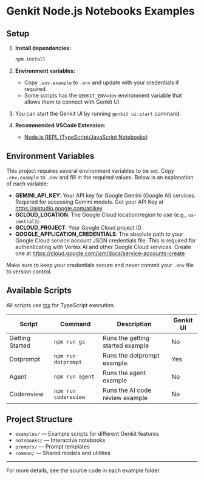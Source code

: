 # Genkit Node.js Notebooks Examples

## Setup

1. **Install dependencies:**
   ```sh
   npm install
   ```
2. **Environment variables:**
   - Copy `.env.example` to `.env` and update with your credentials if required.
   - Some scripts has the `GENKIT_ENV=dev` environment variable that allows them to connect with Genkit UI.

3. You can start the Genkit UI by running `genkit ui:start` command.

4. **Recommended VSCode Extension:**
   - [Node.js REPL (TypeScript/JavaScript Notebooks)](https://marketplace.visualstudio.com/items?itemName=donjayamanne.typescript-notebook)


## Environment Variables

This project requires several environment variables to be set. Copy `.env.example` to `.env` and fill in the required values. Below is an explanation of each variable:

- **GEMINI_API_KEY**: Your API key for Google Gemini (Google AI) services. Required for accessing Gemini models. Get your API Key at https://aistudio.google.com/apikey
- **GCLOUD_LOCATION**: The Google Cloud location/region to use (e.g., `us-central1`).
- **GCLOUD_PROJECT**: Your Google Cloud project ID.
- **GOOGLE_APPLICATION_CREDENTIALS**: The absolute path to your Google Cloud service account JSON credentials file. This is required for authenticating with Vertex AI and other Google Cloud services. Create one at https://cloud.google.com/iam/docs/service-accounts-create

Make sure to keep your credentials secure and never commit your `.env` file to version control.


## Available Scripts

All scripts use [tsx](https://github.com/esbuild-kit/tsx) for TypeScript execution.

| Script          | Command                    | Description                                 | Genkit UI |
|-----------------|----------------------------|---------------------------------------------|-----------|
| Getting Started | `npm run gs`               | Runs the getting started example            | No        |
| Dotprompt       | `npm run dotprompt`        | Runs the dotprompt example.                 | Yes       |
| Agent           | `npm run agent`            | Runs the agent example                      | No        |
| Codereview      | `npm run codereview`       | Runs the AI code review example             | No        |


## Project Structure

- `examples/` — Example scripts for different Genkit features
- `notebooks/` — Interactive notebooks
- `prompts/` — Prompt templates
- `common/` — Shared models and utilities

---
For more details, see the source code in each example folder.
